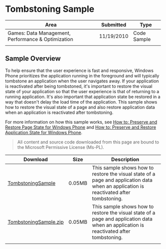 # Tombstoning Sample

|Area|Submitted|Type|
|-|-|-|
Games: Data Management, Performance & Optimization|11/19/2010|Code Sample
||||

## Sample Overview

To help ensure that the user experience is fast and responsive, Windows Phone prioritizes the application running in the foreground and will typically tombstone an application when the user navigates away. If your application is reactivated after being tombstoned, it's important to restore the visual state of your application so that the user experience is that of returning to a running application. It's also important that application state be restored in a way that doesn't delay the load time of the application. This sample shows how to restore the visual state of a page and also restore application data when an application is reactivated after tombstoning.

For more information on how this sample works, see [How to: Preserve and Restore Page State for Windows Phone](http://go.microsoft.com/fwlink/?LinkID=206638) and [How to: Preserve and Restore Application State for Windows Phone](http://go.microsoft.com/fwlink/?LinkID=206639).

> All content and source code downloaded from this page are bound to the Microsoft Permissive License (Ms-PL).

Download | Size | Description
---|---|---|
[TombstoningSample](https://github.com/simondarksidej/XNAGameStudio/tree/master/Samples/TombstoningSample) | 0.05MB | This sample shows how to restore the visual state of a page and application data when an application is reactivated after tombstoning.
[TombstoningSample.zip](https://github.com/simondarksidej/XNAGameStudioZips/tree/master/Samples/TombstoningSample.zip) | 0.05MB | This sample shows how to restore the visual state of a page and application data when an application is reactivated after tombstoning.
||||
